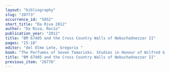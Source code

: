 ```yaml
---
layout: "bibliography"
slug: "20773"
occurrence_id: "5052"
short_title: "Da Riva 2012"
author: "Da Riva, Rocío"
publication_year: "2012"
title: "BM 67405 and the Cross Country Walls of Nebuchadnezzar II"
pages: "15-18"
editor: "del Olmo Lete, Gregorio "
book: "The Perfumes of Seven Tamarisks. Studies in Honour of Wilfred G.E. Watson, Alter Orient und Altes Testament 394 (Münster)"
title: "BM 67405 and the Cross Country Walls of Nebuchadnezzar II"
previous_item: "20776"
---
```


